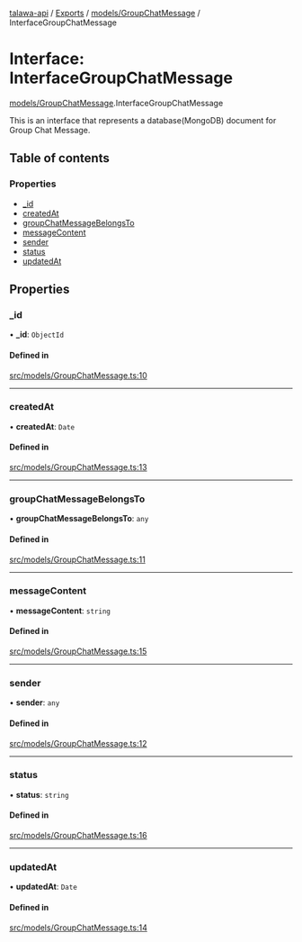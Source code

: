 [talawa-api](../README.md) / [Exports](../modules.md) / [models/GroupChatMessage](../modules/models_GroupChatMessage.md) / InterfaceGroupChatMessage

# Interface: InterfaceGroupChatMessage

[models/GroupChatMessage](../modules/models_GroupChatMessage.md).InterfaceGroupChatMessage

This is an interface that represents a database(MongoDB) document for Group Chat Message.

## Table of contents

### Properties

- [\_id](models_GroupChatMessage.InterfaceGroupChatMessage.md#_id)
- [createdAt](models_GroupChatMessage.InterfaceGroupChatMessage.md#createdat)
- [groupChatMessageBelongsTo](models_GroupChatMessage.InterfaceGroupChatMessage.md#groupchatmessagebelongsto)
- [messageContent](models_GroupChatMessage.InterfaceGroupChatMessage.md#messagecontent)
- [sender](models_GroupChatMessage.InterfaceGroupChatMessage.md#sender)
- [status](models_GroupChatMessage.InterfaceGroupChatMessage.md#status)
- [updatedAt](models_GroupChatMessage.InterfaceGroupChatMessage.md#updatedat)

## Properties

### \_id

• **\_id**: `ObjectId`

#### Defined in

[src/models/GroupChatMessage.ts:10](https://github.com/PalisadoesFoundation/talawa-api/blob/e66e731/src/models/GroupChatMessage.ts#L10)

___

### createdAt

• **createdAt**: `Date`

#### Defined in

[src/models/GroupChatMessage.ts:13](https://github.com/PalisadoesFoundation/talawa-api/blob/e66e731/src/models/GroupChatMessage.ts#L13)

___

### groupChatMessageBelongsTo

• **groupChatMessageBelongsTo**: `any`

#### Defined in

[src/models/GroupChatMessage.ts:11](https://github.com/PalisadoesFoundation/talawa-api/blob/e66e731/src/models/GroupChatMessage.ts#L11)

___

### messageContent

• **messageContent**: `string`

#### Defined in

[src/models/GroupChatMessage.ts:15](https://github.com/PalisadoesFoundation/talawa-api/blob/e66e731/src/models/GroupChatMessage.ts#L15)

___

### sender

• **sender**: `any`

#### Defined in

[src/models/GroupChatMessage.ts:12](https://github.com/PalisadoesFoundation/talawa-api/blob/e66e731/src/models/GroupChatMessage.ts#L12)

___

### status

• **status**: `string`

#### Defined in

[src/models/GroupChatMessage.ts:16](https://github.com/PalisadoesFoundation/talawa-api/blob/e66e731/src/models/GroupChatMessage.ts#L16)

___

### updatedAt

• **updatedAt**: `Date`

#### Defined in

[src/models/GroupChatMessage.ts:14](https://github.com/PalisadoesFoundation/talawa-api/blob/e66e731/src/models/GroupChatMessage.ts#L14)
